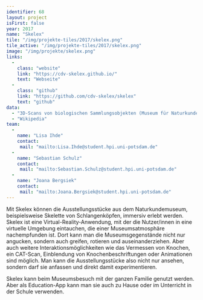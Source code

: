 ```yaml
---
identifier: 68
layout: project
isFirst: false
year: 2017
name: "Skelex"
tile: "/img/projekte-tiles/2017/skelex.png"
tile_active: "/img/projekte-tiles/2017/skelex.png"
image: "/img/projekte/skelex.png"
links:
  -
    class: "website"
    link: "https://cdv-skelex.github.io/"
    text: "Webseite"
  -
    class: "github"
    link: "https://github.com/cdv-skelex/skelex"
    text: "github"
data:
  - "3D-Scans von biologischen Sammlungsobjekten (Museum für Naturkunde Berlin)"
  - "Wikipedia"
team:
  -
    name: "Lisa Ihde"
    contact:
     mail: "mailto:Lisa.Ihde@student.hpi.uni-potsdam.de"
  -
    name: "Sebastian Schulz"
    contact:
     mail: "mailto:Sebastian.Schulz@student.hpi.uni-potsdam.de"
  -
    name: "Joana Bergsiek"
    contact:
     mail: "mailto:Joana.Bergsiek@student.hpi.uni-potsdam.de"
---
```

Mit Skelex können die Ausstellungsstücke aus dem Naturkundemuseum, beispielsweise Skelette von Schlangenköpfen, immersiv erlebt werden. Skelex ist eine Virtual-Reality-Anwendung, mit der die Nutzer/innen in eine virtuelle Umgebung eintauchen, die einer Museumsatmosphäre nachempfunden ist. Dort kann man die Museumsgegenstände nicht nur angucken, sondern auch greifen, rotieren und auseinanderziehen. Aber auch weitere Interaktionsmöglichkeiten wie das Vermessen von Knochen, ein CAT-Scan, Einblendung von Knochenbeschriftungen oder Animationen sind möglich. Man kann die Ausstellungsstücke also nicht nur ansehen, sondern darf sie anfassen und direkt damit experimentieren. 

Skelex kann beim Museumsbesuch mit der ganzen Familie genutzt werden. Aber als Education-App kann man sie auch zu Hause oder im Unterricht in der Schule verwenden.
